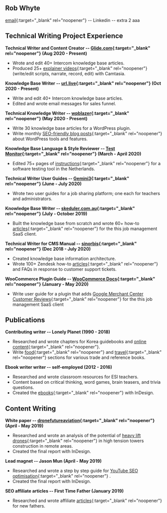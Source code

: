 ## Rob Whyte

[email](education){:target="_blank" rel="noopener"}  -- Linkedin -- extra 2  aaa


## Technical Writing Project Experience


**Technical Writer and Content Creator -- [Glide.com](https://help.glide.com){:target="_blank" rel="noopener"}   (Aug 2020 - Present)**
* Wrote and edit 40+ Intercom knowledge base articles. 
* Produced 25+ [explainer videos](https://help.glide.com/en/articles/4691386-how-listing-agents-flag-disclosure-questions-for-their-sellers-review-and-revision){:target="_blank" rel="noopener"} (write/edit scripts, narrate, record, edit) with Camtasia.


**Knowledge Base Writer -- [url.live](https://url.live/Account/Login){:target="_blank" rel="noopener"}  (Oct 2020 - Present)**
* Write and edit 40+ Intercom knowledge base articles. 
* Edited and wrote email messages for sales funnel.


**Technical Knowledge Writer -- [wpblazer](https://url.live/Account/Login){:target="_blank" rel="noopener"}  (May 2020 - Present)**
* Write 30 knowledge base articles for a WordPress plugin.
* Write monthly [SEO-friendly blog posts](https://wpblazer.com/wordpress-ssl-management/){:target="_blank" rel="noopener"} about WordPress tools and features. 


**Knowledge Base Language & Style Reviewer -- [Test Monitor](https://www.testmonitor.com/){:target="_blank" rel="noopener"}  (March - April 2020)**
* Edited 75+ pages of [instructions](https://help.testmonitor.com/requirements-overview){:target="_blank" rel="noopener"} for a software testing tool in the Netherlands. 


**Technical Writer User Guides -- [Gemini3](https://gemini3.com.au/){:target="_blank" rel="noopener"}  (June - July 2020)**
* Wrote two user guides for a job sharing platform; one each for teachers and administrators.


**Knowledge Base Writer -- [skeduler.com.au](https://www.skeduler.com.au/){:target="_blank" rel="noopener"}  (July - October 2019)**
* Built the knowledge base from scratch and wrote 60+ how-to [articles](https://help.skeduler.com.au/knowledgebase/converting-a-quote-into-a-sale-with-the-technician-view/){:target="_blank" rel="noopener"} for the this job management SaaS client.


**Technical Writer for CMS Manual -- [sinorbis](https://www.sinorbis.com/){:target="_blank" rel="noopener"}  (Dec 2018 - July 2020)**
* Created knowledge base information architecture.
* Wrote 100+ Zendesk how-to [articles](https://help.sinorbis.com/hc/en-us/articles/360000870816-Adding-Images-to-WeChat-Menu-Items/){:target="_blank" rel="noopener"}  and FAQs in response to customer support tickets.


**WooCommerce Plugin Guide -- [WooCommerce Docs](https://docs.woocommerce.com/){:target="_blank" rel="noopener"}  (January - May 2020)**
* Write user guide for a plugin that adds [Google Merchant Center Customer Reviews](https://docs.woocommerce.com/document/woocommerce-google-merchant-center-customer-reviews/){:target="_blank" rel="noopener"} for the this job management SaaS client



## Publications

**Contributing writer -- Lonely Planet  (1990 - 2018)**
* Researched and wrote chapters for Korea guidebooks and [online content](https://www.lonelyplanet.com/articles/essential-jeju-do-top-10-activities-on-koreas-tropical-island){:target="_blank" rel="noopener"}.
* Write [food](https://github.com/writingteacher/rob-whyte/blob/main/LP-spicy-food-whyte-kimchi.pdf){:target="_blank" rel="noopener"} and [travel](https://github.com/writingteacher/rob-whyte/blob/main/rob-whyte-seoul-short.pdf){:target="_blank" rel="noopener"} sections for various trade and reference books.


**Ebook writer writer -- self-employed  (2012 - 2016)**
* Researched and wrote classroom resources for ESl teachers.
* Content based on critical thinking, word games, brain teasers, and trivia questions.
* Created the [ebooks](https://github.com/writingteacher/rob-whyte/blob/main/sample-teach-writing-rob-whyte.pdf){:target="_blank" rel="noopener"}  with InDesign.



## Content Writing

**White paper -- [dronefutureaviation](https://dronefutureaviation.com/en/){:target="_blank" rel="noopener"}  (April - May 2019)**
* Researched and wrote an analysis of the potential of [heavy lift drones](https://github.com/writingteacher/rob-whyte/blob/main/rob-whyte-writer-drone-sample.pdf){:target="_blank" rel="noopener"}  in high tension towers construction in remote areas.
* Created the final report with InDesign.


**Lead magnet -- Jason Mun  (April - May 2019)**
* Researched and wrote a step by step guide for [YouTube SEO optimisation](https://github.com/writingteacher/rob-whyte/blob/main/seo-sample-rob-whyte-writer.pdf){:target="_blank" rel="noopener"} .
* Created the final report with InDesign.


**SEO affiliate articles -- First Time Father  (January 2019)**
* Researched and wrote affiliate [articles](https://firsttimefathers.net/baby-gear-for-dads-2019/){:target="_blank" rel="noopener"}  for new fathers.




